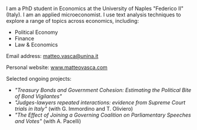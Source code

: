 I am a PhD student in Economics at the University of Naples "Federico II" (Italy).
I am an applied microeconomist. I use text analysis techniques to explore a range of topics across economics, including:
  - Political Economy
  - Finance
  - Law & Economics

Email address: matteo.vasca@unina.it

Personal website: www.matteovasca.com

Selected ongoing projects:
  - _"Treasury Bonds and Government Cohesion: Estimating the Political Bite of Bond Vigilantes"_
  - _"Judges-lawyers repeated interactions: evidence from Supreme Court trials in Italy"_ (with G. Immordino and T. Oliviero)
  - _"The Effect of Joining a Governing Coalition on Parliamentary Speeches and Votes"_ (with A. Pacelli)
